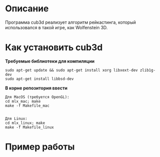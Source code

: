 # Описание
Программа cub3d реализует алгоритм рейкастинга, который использовался в такой игре, как Wolfenstein 3D.
# Как установить cub3d
**Требуемые библиотеки для компиляции**
```
sudo apt-get update && sudo apt-get install xorg libxext-dev zlib1g-dev
sudo apt-get install libbsd-dev
```
**В корне репозитория ввести**
```
Для MacOS (требуется OpenGL):
cd mlx_mac; make
make -f Makefile_mac


Для Linux:
cd mlx_linux; make
make -f Makefile_linux
```
# Пример работы
